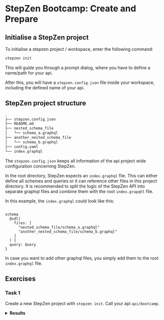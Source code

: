 # StepZen Bootcamp: Create and Prepare

## Initialise a StepZen project

To initialise a stepzen project / workspace, enter the following command:

```bash
stepzen init
```

This will guide you through a prompt dialog, 
where you have to define a name/path for your api.

After this, you will have a `stepzen.config.json` file inside your workspace, 
including the defined name of your api.

## StepZen project structure

```bash
.
├── stepzen.config.json
├── README.md
├── nested_schema_file
│   └── schema_a.graphql
├── another_nested_schema_file
│   └── schema_b.graphql
├── config.yaml
└── index.graphql
```

The `stepzen.config.json` keeps all information of the api project 
wide configuration concerning StepZen. 

In the root directory, StepZen expects an `index.graphql` file. 
This can either define all schemes and queries or it can reference other files
in this project directory. It is recommended to split the logic of the StepZen
API into separate graphql files and combine them with the root `index.grapqhl` 
file.

In this example, the `index.graphql` could look like this:

```grapqhl

schema
  @sdl(
    files: [
      "nested_schema_file/schema_a.graphql"
      "another_nested_schema_file/schema_b.graphql"
    ]
  ) {
  query: Query
}
```

In case you want to add other graphql files, you simply add them to the root 
`index.graphql` file.

## Exercises

### Task 1

Create a new StepZen project with `stepzen init`. Call your api `api/bootcamp`.

<details>
<summary><b>Results</b></summary>
To generate a new StepZen project with the `stepzen init` command, run the 
following command in your target directory for this project: 

```bash
stepzen init
```

For more information, click [here](https://stepzen.com/docs/cli/cli-commands#stepzen-init).
</details>


